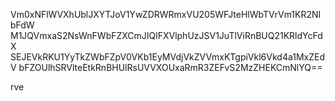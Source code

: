 Vm0xNFlWVXhUblJXYTJoV1YwZDRWRmxVU205WFJteHlWbTVrVm1KR2NIbFdW
M1JQVmxaS2NsWnFWbFZXCmJIQlFXVlphUzJSV1JuTlViRnBUQ21KRldYcFdX
SEJEVkRKU1YyTkZWbFZpV0VKb1EyMVdjVkZVVmxKTgpiVkl6Vkd4a1MxZEdV
bFZOUlhSRVlteEtkRnBHUlRsUVVXOUxaRmR3ZEFvS2MzZHEKCmNlYQ==

rve